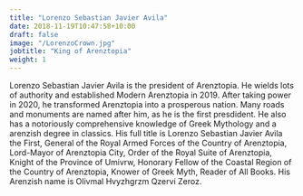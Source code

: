 ```yaml
---
title: "Lorenzo Sebastian Javier Avila"
date: 2018-11-19T10:47:58+10:00
draft: false
image: "/LorenzoCrown.jpg"
jobtitle: "King of Arenztopia"
weight: 1
---
```


Lorenzo Sebastian Javier Avila is the president of Arenztopia. He wields lots of authority and established Modern Arenztopia in 2019. After taking power in 2020, he transformed Arenztopia into a prosperous nation. Many roads and monuments are named after him, as he is the first presdident. He also has a notoriously comprehensive knowledge of Greek Mythology and a arenzish degree in classics. His full title is Lorenzo Sebastian Javier Avila the First, General of the Royal Armed Forces of the Country of Arenztopia, Lord-Mayor of Arenztopia City, Order of the Royal Suite of Arenztopia, Knight of the Province of Umivrw, Honorary Fellow of the Coastal Region of the Country of Arenztopia, Knower of Greek Myth, Reader of All Books. His Arenzish name is Olivmal Hvyzhgrzm Qzervi Zeroz.
